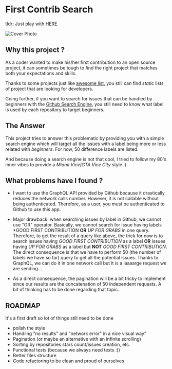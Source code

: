 # First Contrib Search

tldr; Just play with [HERE](https://first-contrib.surge.sh)



![Cover Photo](https://github.com/GaelS/first-contrib-app/blob/master/github-first.png)

## Why this project ? 

As a coder wanted to make his/her first contribution to an open source project, it can sometimes be tough to find the right project that matches both your expectations and skills. 

Thanks to some projects just like [awesome list](https://github.com/MunGell/awesome-for-beginners), you still can find *static* lists of project that are looking for developers.

Going further, if you want to search for issues that can be handled by beginners with the [Github Search Engine](https://github.com/search/advanced), you still need to know what label is used by each repository to target beginners.


## The Answer

This project tries to answer this problematic by providing you with a simple search engine which will target all the issues with a label being more or less related with *beginners*. For now, 50 difference labels are listed. 

And because doing a search engine is not that cool, I tried to follow my 80's inner vibes to provide a *Miami Vice*/*GTA Vice City* style :)

## What problems have I found ?

 - I want to use the GraphQL API provided by Github because it drastically reduces the network calls number. However, it is not callable without being authenticated. Therefore, as a user, you must be authenticated to Github to use this app.
 
 - Major drawback: when searching issues by label in Github, we cannot use "OR" operator. Basically, we cannot search for issue having labels *GOOD FIRST CONTRIBUTION **OR** *UP FOR GRABS* in one query. 
 Therefore, to get the result of a query like above, the trick for now is to search issues having  *GOOD FIRST CONTRIBUTION* as a label **OR**  issues having *UP FOR GRABS* as a label but **NOT** *GOOD FIRST CONTRIBUTION*. The direct consequence is that we have to perform 50 (the number of labels we have so far) query to get all the potential issues. Thanks to GraphQL, we can do it in one network call but it is a laaaarge request we are sending...
 
 - As a direct consequence, the pagination will be a bit  tricky to implement since our results are the concatenation of 50 independent requests. A bit of thinking has to be done regarding that topic.

## ROADMAP

It's a first draft so lot of things still need to be done

 - polish the style
 - Handling "no results" and "network error" in a nice visual way"
 - Pagination (or maybe an alternative with an infinite scrolling)
 - Sorting by repositories stars count/issues creation, etc.
 - Functional tests (because we always need tests :))
 - Better files structure
 - Code refactoring to be clean and proud of ourselves

 

 
